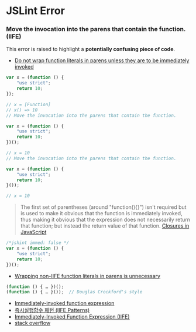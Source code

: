 # JSLint Error

### Move the invocation into the parens that contain the function. (IIFE)

This error is raised to highlight a **potentially confusing piece of code**.

* [Do not wrap function literals in parens unless they are to be immediately invoked](http://jslint.fantasy.codes/do-not-wrap-function-literals-in-parens-unless-they-are-immediately-invoked/)

```javascript
var x = (function () {
    "use strict";
    return 10;
});

// x = [Function]
// x() => 10
// Move the invocation into the parens that contain the function.
```

```javascript
var x = (function () {
    "use strict";
    return 10;
})();

// x = 10
// Move the invocation into the parens that contain the function.
```
```javascript
var x = (function () {
    "use strict";
    return 10;
}());

// x = 10
```

> The first set of parentheses (around "function(){}") isn't required but is
    used to make it obvious that the function is immediately invoked, thus
    making it obvious that the expression does not necessarily return that
    function; but instead the return value of that function.  [Closures in JavaScript](http://james.padolsey.com/javascript/closures-in-javascript/)

```javascript
/*jshint immed: false */
var x = (function () {
    "use strict";
    return 10;
})();
```

* [Wrapping non-IIFE function literals in parens is unnecessary](http://jslint.fantasy.codes/wrapping-non-iife-function-literals-in-parens/)

```javascript
(function () { … })();
(function () { … }());  // Douglas Crockford's style
```

* [Immediately-invoked function expression](https://en.wikipedia.org/wiki/Immediately-invoked_function_expression)
* [즉시실행함수 패턴 (IIFE Patterns)](http://ohgyun.com/474)
* [Immediately-Invoked Function Expression (IIFE)](http://benalman.com/news/2010/11/immediately-invoked-function-expression/#iife)
* [stack overflow](http://stackoverflow.com/questions/33651198/what-are-the-different-ways-of-writing-an-iife-what-are-their-use-cases)